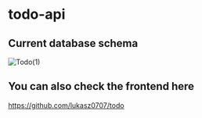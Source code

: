 # todo-api

## Current database schema

![Todo(1)](https://user-images.githubusercontent.com/90404772/219988442-fd374ee6-ac98-4df1-815f-cff993ab17f5.png)

## You can also check the frontend here
https://github.com/lukasz0707/todo
